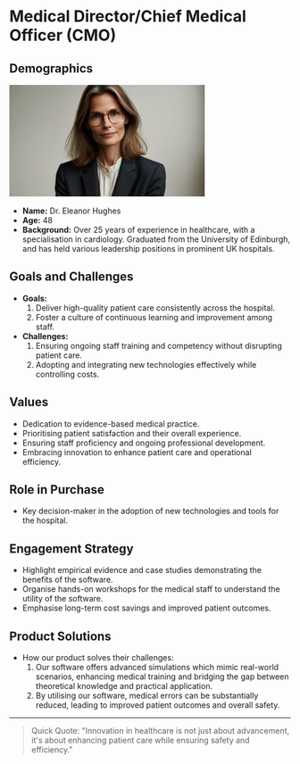 # Medical Director/Chief Medical Officer (CMO)

## Demographics
<img src="images/CMO.webp" height=200/>

- **Name:** Dr. Eleanor Hughes
- **Age:** 48
- **Background:** Over 25 years of experience in healthcare, with a specialisation in cardiology. Graduated from the University of Edinburgh, and has held various leadership positions in prominent UK hospitals.

## Goals and Challenges
- **Goals:** 
  1. Deliver high-quality patient care consistently across the hospital.
  2. Foster a culture of continuous learning and improvement among staff.
- **Challenges:** 
  1. Ensuring ongoing staff training and competency without disrupting patient care.
  2. Adopting and integrating new technologies effectively while controlling costs.

## Values
- Dedication to evidence-based medical practice.
- Prioritising patient satisfaction and their overall experience.
- Ensuring staff proficiency and ongoing professional development.
- Embracing innovation to enhance patient care and operational efficiency.

## Role in Purchase
- Key decision-maker in the adoption of new technologies and tools for the hospital.

## Engagement Strategy
- Highlight empirical evidence and case studies demonstrating the benefits of the software.
- Organise hands-on workshops for the medical staff to understand the utility of the software.
- Emphasise long-term cost savings and improved patient outcomes.

## Product Solutions
- How our product solves their challenges:
  1. Our software offers advanced simulations which mimic real-world scenarios, enhancing medical training and bridging the gap between theoretical knowledge and practical application.
  2. By utilising our software, medical errors can be substantially reduced, leading to improved patient outcomes and overall safety.

---
> Quick Quote: "Innovation in healthcare is not just about advancement, it's about enhancing patient care while ensuring safety and efficiency."